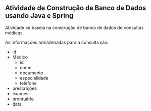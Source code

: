 ## Atividade de Construção de Banco de Dados usando Java e Spring

Atividade se baseia na construção de banco de dados de consultas médicas.

As informações armazenadas para a consulta são:

- id
- Médico
  - id
  - nome
  - documento
  - especialidade
  - telefone
- prescrições
- exames
- prontuário
- data

